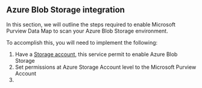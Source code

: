 ## Azure Blob Storage integration

In this section, we will outline the steps required to enable Microsoft Purview Data Map to scan your Azure Blob Storage environment.

To accomplish this, you will need to implement the following:
1. Have a [Storage account](Additional%20Information/CreateAndUseAzureStorageAccount.md), this service permit to enable Azure Blob Storage
2. Set permissions at Azure Storage Account level to the Microsoft Purview Account
3. 
